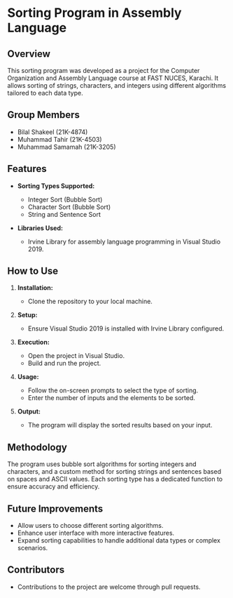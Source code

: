 # Sorting Program in Assembly Language

## Overview

This sorting program was developed as a project for the Computer Organization and Assembly Language course at FAST NUCES, Karachi. It allows sorting of strings, characters, and integers using different algorithms tailored to each data type.

## Group Members

- Bilal Shakeel (21K-4874)
- Muhammad Tahir (21K-4503)
- Muhammad Samamah (21K-3205)

## Features

- **Sorting Types Supported:**
  - Integer Sort (Bubble Sort)
  - Character Sort (Bubble Sort)
  - String and Sentence Sort

- **Libraries Used:**
  - Irvine Library for assembly language programming in Visual Studio 2019.

## How to Use

1. **Installation:**
   - Clone the repository to your local machine.

2. **Setup:**
   - Ensure Visual Studio 2019 is installed with Irvine Library configured.

3. **Execution:**
   - Open the project in Visual Studio.
   - Build and run the project.

4. **Usage:**
   - Follow the on-screen prompts to select the type of sorting.
   - Enter the number of inputs and the elements to be sorted.

5. **Output:**
   - The program will display the sorted results based on your input.

## Methodology

The program uses bubble sort algorithms for sorting integers and characters, and a custom method for sorting strings and sentences based on spaces and ASCII values. Each sorting type has a dedicated function to ensure accuracy and efficiency.

## Future Improvements

- Allow users to choose different sorting algorithms.
- Enhance user interface with more interactive features.
- Expand sorting capabilities to handle additional data types or complex scenarios.

## Contributors

- Contributions to the project are welcome through pull requests.

